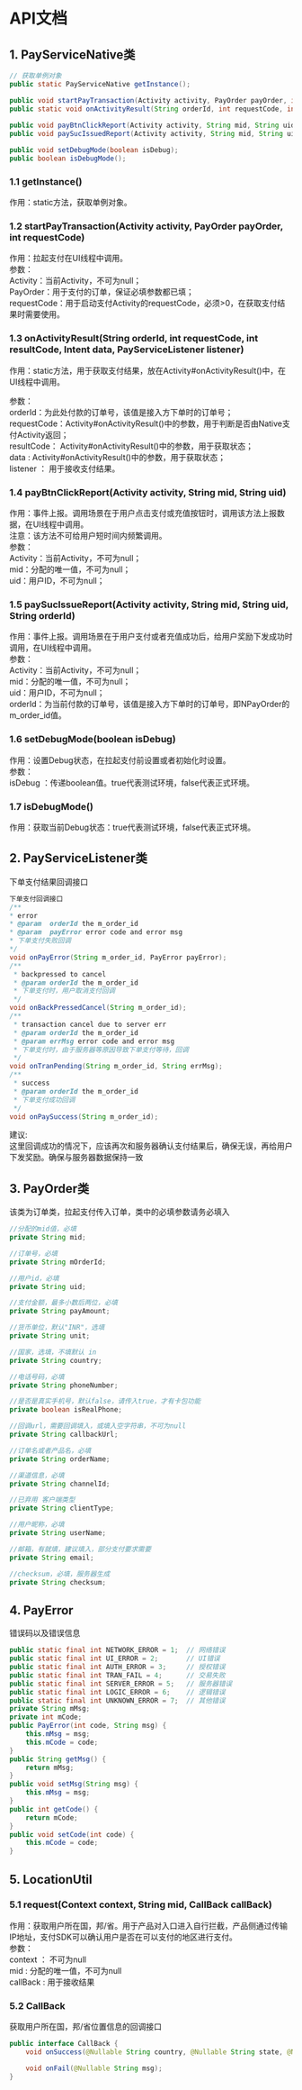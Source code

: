 # API文档
## 1. PayServiceNative类
```Java
// 获取单例对象
public static PayServiceNative getInstance();

public void startPayTransaction(Activity activity, PayOrder payOrder, int requestCode) 
public static void onActivityResult(String orderId, int requestCode, int resultCode, Intent data, PayServiceListener listener);
    
public void payBtnClickReport(Activity activity, String mid, String uid);
public void paySucIssuedReport(Activity activity, String mid, String uid, String mOrderId);

public void setDebugMode(boolean isDebug);
public boolean isDebugMode();
```
### 1.1 getInstance()
作用：static方法，获取单例对象。  
### 1.2 startPayTransaction(Activity activity, PayOrder payOrder, int requestCode)
作用：拉起支付在UI线程中调用。  
参数：  
Activity：当前Activity，不可为null；   
PayOrder：用于支付的订单，保证必填参数都已填；   
requestCode：用于启动支付Activity的requestCode，必须>0，在获取支付结果时需要使用。   
### 1.3 onActivityResult(String orderId, int requestCode, int resultCode, Intent data, PayServiceListener listener) 
作用：static方法，用于获取支付结果，放在Activity#onActivityResult()中，在UI线程中调用。   

参数：  
orderId：为此处付款的订单号，该值是接入方下单时的订单号；  
requestCode：Activity#onActivityResult()中的参数，用于判断是否由Native支付Activity返回；  
resultCode： Activity#onActivityResult()中的参数，用于获取状态；  
data : Activity#onActivityResult()中的参数，用于获取状态；  
listener ： 用于接收支付结果。  

### 1.4 payBtnClickReport(Activity activity, String mid, String uid) 
作用：事件上报。调用场景在于用户点击支付或充值按钮时，调用该方法上报数据，在UI线程中调用。   
注意：该方法不可给用户短时间内频繁调用。  
参数：  
Activity：当前Activity，不可为null；  
mid：分配的唯一值，不可为null；  
uid：用户ID，不可为null；  
### 1.5 paySucIssueReport(Activity activity, String mid, String uid, String orderId) 
作用：事件上报。调用场景在于用户支付或者充值成功后，给用户奖励下发成功时调用，在UI线程中调用。  
参数：  
Activity：当前Activity，不可为null；  
mid：分配的唯一值，不可为null；  
uid：用户ID，不可为null；  
orderId：为当前付款的订单号，该值是接入方下单时的订单号，即NPayOrder的m_order_id值。  
### 1.6 setDebugMode(boolean isDebug)
作用：设置Debug状态，在拉起支付前设置或者初始化时设置。  
参数：  
isDebug ：传递boolean值。true代表测试环境，false代表正式环境。  
### 1.7 isDebugMode()
作用：获取当前Debug状态：true代表测试环境，false代表正式环境。  
## 2. PayServiceListener类
下单支付结果回调接口  
```Java
下单支付回调接口
/**
* error
* @param  orderId the m_order_id
* @param  payError error code and error msg
* 下单支付失败回调
*/
void onPayError(String m_order_id, PayError payError);
/**
 * backpressed to cancel
 * @param orderId the m_order_id
 * 下单支付时，用户取消支付回调
 */
void onBackPressedCancel(String m_order_id);
/**
 * transaction cancel due to server err
 * @param orderId the m_order_id
 * @param errMsg error code and error msg
 * 下单支付时，由于服务器等原因导致下单支付等待，回调
 */
void onTranPending(String m_order_id, String errMsg);
/**
 * success
 * @param orderId the m_order_id
 * 下单支付成功回调
 */
void onPaySuccess(String m_order_id);
```
建议:  
这里回调成功的情况下，应该再次和服务器确认支付结果后，确保无误，再给用户下发奖励。确保与服务器数据保持一致  
## 3. PayOrder类
该类为订单类，拉起支付传入订单，类中的必填参数请务必填入  
```Java
//分配的mid值，必填
private String mid;

//订单号，必填
private String mOrderId;

//用户id，必填
private String uid;

//支付金额，最多小数后两位，必填
private String payAmount;

//货币单位，默认"INR"，选填
private String unit;

//国家，选填，不填默认 in
private String country;

//电话号码，必填
private String phoneNumber;

//是否是真实手机号，默认false，请传入true，才有卡包功能
private boolean isRealPhone;

//回调url，需要回调填入，或填入空字符串，不可为null
private String callbackUrl;

//订单名或者产品名，必填
private String orderName;

//渠道信息，必填
private String channelId;

//已弃用 客户端类型
private String clientType;

//用户昵称，必填
private String userName;

//邮箱，有就填，建议填入，部分支付要求需要
private String email;

//checksum，必填，服务器生成
private String checksum;
```
## 4. PayError
错误码以及错误信息  
```Java
public static final int NETWORK_ERROR = 1;  // 网络错误
public static final int UI_ERROR = 2;       // UI错误
public static final int AUTH_ERROR = 3;     // 授权错误
public static final int TRAN_FAIL = 4;      // 交易失败
public static final int SERVER_ERROR = 5;   // 服务器错误
public static final int LOGIC_ERROR = 6;    // 逻辑错误
public static final int UNKNOWN_ERROR = 7;  // 其他错误
private String mMsg;
private int mCode;
public PayError(int code, String msg) {
    this.mMsg = msg;
    this.mCode = code;
}
public String getMsg() {
    return mMsg;
}
public void setMsg(String msg) {
    this.mMsg = msg;
}
public int getCode() {
    return mCode;
}
public void setCode(int code) {
    this.mCode = code;
}
```
## 5. LocationUtil
### 5.1 request(Context context, String mid, CallBack callBack)
作用：获取用户所在国，邦/省。用于产品对入口进入自行拦截，产品侧通过传输IP地址，支付SDK可以确认用户是否在可以支付的地区进行支付。  
参数：  
context ： 不可为null  
mid : 分配的唯一值，不可为null   
callBack : 用于接收结果  
### 5.2 CallBack  
获取用户所在国，邦/省位置信息的回调接口  
```Java
public interface CallBack {
    void onSuccess(@Nullable String country, @Nullable String state, @Nullable String city);

    void onFail(@Nullable String msg);
}
```
